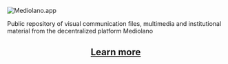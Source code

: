 ![Mediolano.app](https://mediolano.xyz/wp-content/uploads/2024/09/mediolano-logo-dark-1.svg)

Public repository of visual communication files, multimedia and institutional material from the decentralized platform Mediolano


<h2 align="center">
  <a href="https://mediolano.xyz">Learn more</a>
</h2>


